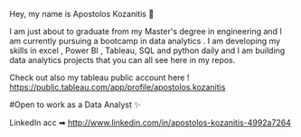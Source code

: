 Hey, my name is Apostolos Kozanitis 👋

I am just about to graduate from my Master's degree in engineering and I am currently pursuing a bootcamp in data analytics . 
I am developing my skills in  excel , Power BI , Tableau, SQL and python daily and I am building data analytics projects that you can all see here in my repos.

Check out also my tableau public account here ! https://public.tableau.com/app/profile/apostolos.kozanitis

#Open to work as a Data Analyst ✨

LinkedIn acc ➡︎ http://www.linkedin.com/in/apostolos-kozanitis-4992a7264

<!---
apkozanitis/apkozanitis is a ✨ special ✨ repository because its `README.md` (this file) appears on your GitHub profile.
You can click the Preview link to take a look at your changes.
--->
